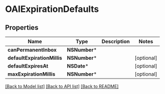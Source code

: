 # OAIExpirationDefaults

## Properties
Name | Type | Description | Notes
------------ | ------------- | ------------- | -------------
**canPermanentInbox** | **NSNumber*** |  | 
**defaultExpirationMillis** | **NSNumber*** |  | [optional] 
**defaultExpiresAt** | **NSDate*** |  | [optional] 
**maxExpirationMillis** | **NSNumber*** |  | [optional] 

[[Back to Model list]](../README.md#documentation-for-models) [[Back to API list]](../README.md#documentation-for-api-endpoints) [[Back to README]](../README.md)


